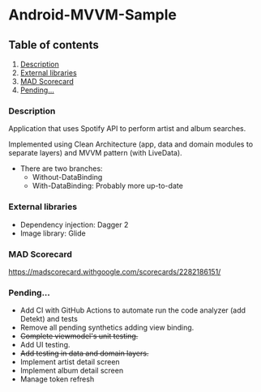 # Android-MVVM-Sample

## Table of contents

1. [Description](#description)
2. [External libraries](#external-libraries)
3. [MAD Scorecard](#mad-scorecard)
4. [Pending...](#pending)


### Description

Application that uses Spotify API to perform artist and album searches.

Implemented using Clean Architecture (app, data and domain modules to separate layers) and MVVM pattern (with LiveData).

- There are two branches: 
  - Without-DataBinding
  - With-DataBinding: Probably more up-to-date


### External libraries

- Dependency injection: Dagger 2
- Image library: Glide


### MAD Scorecard

https://madscorecard.withgoogle.com/scorecards/2282186151/


### Pending...

- Add CI with GitHub Actions to automate run the code analyzer (add Detekt) and tests
- Remove all pending synthetics adding view binding.
- ~~Complete viewmodel's unit testing.~~
- Add UI testing.
- ~~Add testing in data and domain layers.~~
- Implement artist detail screen
- Implement album detail screen
- Manage token refresh
